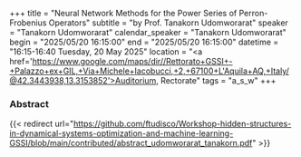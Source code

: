 +++
title = "Neural Network Methods for the Power Series of Perron-Frobenius Operators"
subtitle = "by Prof. Tanakorn Udomworarat"
speaker = "Tanakorn Udomworarat"
calendar_speaker = "Tanakorn Udomworarat"
begin = "2025/05/20  16:15:00"
end = "2025/05/20  16:15:00"
datetime = "16:15-16:40 Tuesday, 20 May 2025"
location = "<a href='https://www.google.com/maps/dir//Rettorato+GSSI+-+Palazzo+ex+GIL,+Via+Michele+Iacobucci,+2,+67100+L'Aquila+AQ,+Italy/@42.3443938,13.3153852'>Auditorium, Rectorate</a>"
tags = "a_s_w"
+++

### Abstract
{{< redirect url="https://github.com/ftudisco/Workshop-hidden-structures-in-dynamical-systems-optimization-and-machine-learning-GSSI/blob/main/contributed/abstract_udomworarat_tanakorn.pdf" >}}
